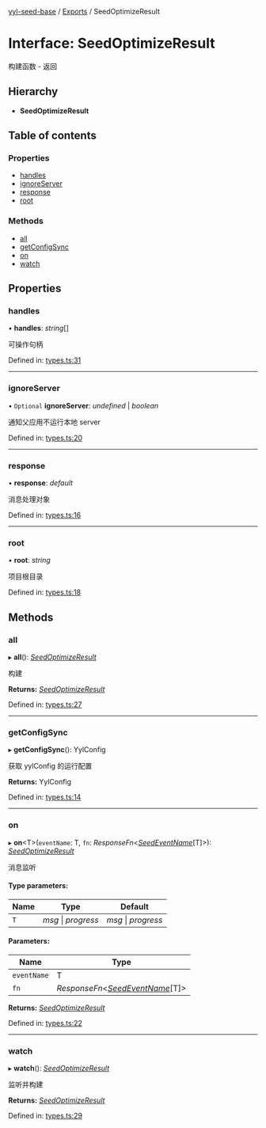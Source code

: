 [yyl-seed-base](../README.md) / [Exports](../modules.md) / SeedOptimizeResult

# Interface: SeedOptimizeResult

构建函数 - 返回

## Hierarchy

* **SeedOptimizeResult**

## Table of contents

### Properties

- [handles](seedoptimizeresult.md#handles)
- [ignoreServer](seedoptimizeresult.md#ignoreserver)
- [response](seedoptimizeresult.md#response)
- [root](seedoptimizeresult.md#root)

### Methods

- [all](seedoptimizeresult.md#all)
- [getConfigSync](seedoptimizeresult.md#getconfigsync)
- [on](seedoptimizeresult.md#on)
- [watch](seedoptimizeresult.md#watch)

## Properties

### handles

• **handles**: *string*[]

可操作句柄

Defined in: [types.ts:31](https://github.com/jackness1208/yyl-seed-base/blob/4d48522/src/types.ts#L31)

___

### ignoreServer

• `Optional` **ignoreServer**: *undefined* \| *boolean*

通知父应用不运行本地 server

Defined in: [types.ts:20](https://github.com/jackness1208/yyl-seed-base/blob/4d48522/src/types.ts#L20)

___

### response

• **response**: *default*

消息处理对象

Defined in: [types.ts:16](https://github.com/jackness1208/yyl-seed-base/blob/4d48522/src/types.ts#L16)

___

### root

• **root**: *string*

项目根目录

Defined in: [types.ts:18](https://github.com/jackness1208/yyl-seed-base/blob/4d48522/src/types.ts#L18)

## Methods

### all

▸ **all**(): [*SeedOptimizeResult*](seedoptimizeresult.md)

构建

**Returns:** [*SeedOptimizeResult*](seedoptimizeresult.md)

Defined in: [types.ts:27](https://github.com/jackness1208/yyl-seed-base/blob/4d48522/src/types.ts#L27)

___

### getConfigSync

▸ **getConfigSync**(): YylConfig

获取 yylConfig 的运行配置

**Returns:** YylConfig

Defined in: [types.ts:14](https://github.com/jackness1208/yyl-seed-base/blob/4d48522/src/types.ts#L14)

___

### on

▸ **on**<T\>(`eventName`: T, `fn`: *ResponseFn*<[*SeedEventName*](seedeventname.md)[T]\>): [*SeedOptimizeResult*](seedoptimizeresult.md)

消息监听

#### Type parameters:

Name | Type | Default |
------ | ------ | ------ |
`T` | *msg* \| *progress* | *msg* \| *progress* |

#### Parameters:

Name | Type |
------ | ------ |
`eventName` | T |
`fn` | *ResponseFn*<[*SeedEventName*](seedeventname.md)[T]\> |

**Returns:** [*SeedOptimizeResult*](seedoptimizeresult.md)

Defined in: [types.ts:22](https://github.com/jackness1208/yyl-seed-base/blob/4d48522/src/types.ts#L22)

___

### watch

▸ **watch**(): [*SeedOptimizeResult*](seedoptimizeresult.md)

监听并构建

**Returns:** [*SeedOptimizeResult*](seedoptimizeresult.md)

Defined in: [types.ts:29](https://github.com/jackness1208/yyl-seed-base/blob/4d48522/src/types.ts#L29)

